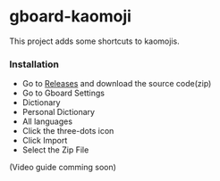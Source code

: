# gboard-kaomoji

This project adds some shortcuts to kaomojis.

### Installation

- Go to [Releases](https://www.github.com/prango71/gboard-kaomoji/releases) and download the source code(zip)
- Go to Gboard Settings
- Dictionary
- Personal Dictionary
- All languages
- Click the three-dots icon
- Click Import
- Select the Zip File 

(Video guide comming soon)



